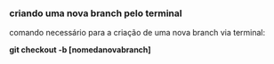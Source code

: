 ### criando uma nova branch pelo terminal

comando necessário para a criação de uma nova branch via terminal:

**git checkout -b [nomedanovabranch]**




